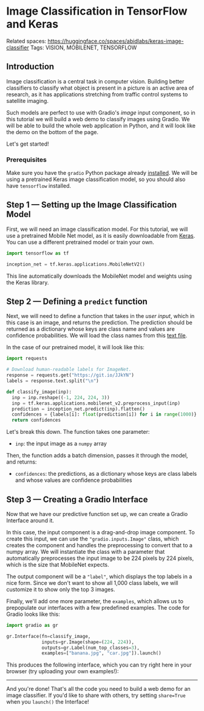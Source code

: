 # Image Classification in TensorFlow and Keras

Related spaces: https://huggingface.co/spaces/abidlabs/keras-image-classifier
Tags: VISION, MOBILENET, TENSORFLOW

## Introduction

Image classification is a central task in computer vision. Building better classifiers to classify what object is present in a picture is an active area of research, as it has applications stretching from traffic control systems to satellite imaging.

Such models are perfect to use with Gradio's _image_ input component, so in this tutorial we will build a web demo to classify images using Gradio. We will be able to build the whole web application in Python, and it will look like the demo on the bottom of the page.


Let's get started!

### Prerequisites

Make sure you have the `gradio` Python package already [installed](/getting_started). We will be using a pretrained Keras image classification model, so you should also have `tensorflow` installed.

## Step 1 — Setting up the Image Classification Model

First, we will need an image classification model. For this tutorial, we will use a pretrained Mobile Net model, as it is easily downloadable from [Keras](https://keras.io/api/applications/mobilenet/). You can use a different pretrained model or train your own.

```python
import tensorflow as tf

inception_net = tf.keras.applications.MobileNetV2()
```

This line automatically downloads the MobileNet model and weights using the Keras library.

## Step 2 — Defining a `predict` function

Next, we will need to define a function that takes in the _user input_, which in this case is an image, and returns the prediction. The prediction should be returned as a dictionary whose keys are class name and values are confidence probabilities. We will load the class names from this [text file](https://git.io/JJkYN).

In the case of our pretrained model, it will look like this:

```python
import requests

# Download human-readable labels for ImageNet.
response = requests.get("https://git.io/JJkYN")
labels = response.text.split("\n")

def classify_image(inp):
  inp = inp.reshape((-1, 224, 224, 3))
  inp = tf.keras.applications.mobilenet_v2.preprocess_input(inp)
  prediction = inception_net.predict(inp).flatten()
  confidences = {labels[i]: float(prediction[i]) for i in range(1000)}
  return confidences
```

Let's break this down. The function takes one parameter:

- `inp`: the input image as a `numpy` array

Then, the function adds a batch dimension, passes it through the model, and returns:

- `confidences`: the predictions, as a dictionary whose keys are class labels and whose values are confidence probabilities

## Step 3 — Creating a Gradio Interface

Now that we have our predictive function set up, we can create a Gradio Interface around it.

In this case, the input component is a drag-and-drop image component. To create this input, we can use the `"gradio.inputs.Image"` class, which creates the component and handles the preprocessing to convert that to a numpy array. We will instantiate the class with a parameter that automatically preprocesses the input image to be 224 pixels by 224 pixels, which is the size that MobileNet expects.

The output component will be a `"label"`, which displays the top labels in a nice form. Since we don't want to show all 1,000 class labels, we will customize it to show only the top 3 images.

Finally, we'll add one more parameter, the `examples`, which allows us to prepopulate our interfaces with a few predefined examples. The code for Gradio looks like this:

```python
import gradio as gr

gr.Interface(fn=classify_image,
             inputs=gr.Image(shape=(224, 224)),
             outputs=gr.Label(num_top_classes=3),
             examples=["banana.jpg", "car.jpg"]).launch()
```

This produces the following interface, which you can try right here in your browser (try uploading your own examples!):

<gradio-app space="gradio/keras-image-classifier">

---

And you're done! That's all the code you need to build a web demo for an image classifier. If you'd like to share with others, try setting `share=True` when you `launch()` the Interface!
